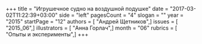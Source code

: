 +++
title = "Игрушечное судно на воздушной подушке"
date = "2017-03-02T11:22:39+03:00"
side = "left"
pagesCount = "4"
slogan = ""
year = "2015"
startPage = "12"
authors = [ "Андрей Щетников",]
issues = [ "2015_06",]
illustrators = [ "Анна Горлач",]
month = "06"
rubrics = [ "Опыты и эксперименты",]
+++
